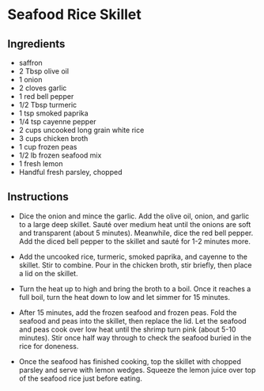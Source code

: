 # Seafood Rice Skillet 

## Ingredients 

- saffron
- 2 Tbsp olive oil
- 1 onion 
- 2 cloves garlic 
- 1 red bell pepper 
- 1/2 Tbsp turmeric 
- 1 tsp smoked paprika 
- 1/4 tsp cayenne pepper 
- 2 cups uncooked long grain white rice 
- 3 cups chicken broth
- 1 cup frozen peas 
- 1/2 lb frozen seafood mix 
- 1 fresh lemon 
- Handful fresh parsley, chopped

## Instructions

- Dice the onion and mince the garlic. Add the olive oil, onion, and garlic to a large deep skillet. Sauté over medium heat until the onions are soft and transparent (about 5 minutes). Meanwhile, dice the red bell pepper. Add the diced bell pepper to the skillet and sauté for 1-2 minutes more.

- Add the uncooked rice, turmeric, smoked paprika, and cayenne to the skillet. Stir to combine. Pour in the chicken broth, stir briefly, then place a lid on the skillet.

- Turn the heat up to high and bring the broth to a boil. Once it reaches a full boil, turn the heat down to low and let simmer for 15 minutes.

- After 15 minutes, add the frozen seafood and frozen peas. Fold the seafood and peas into the skillet, then replace the lid. Let the seafood and peas cook over low heat until the shrimp turn pink (about 5-10 minutes). Stir once half way through to check the seafood buried in the rice for doneness.

- Once the seafood has finished cooking, top the skillet with chopped parsley and serve with lemon wedges. Squeeze the lemon juice over top of the seafood rice just before eating.









